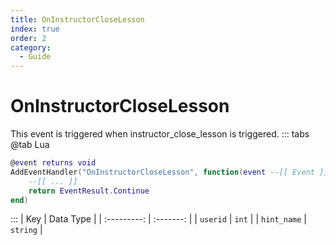 ```yaml
---
title: OnInstructorCloseLesson
index: true
order: 2
category:
  - Guide
---
```


# OnInstructorCloseLesson
This event is triggered when instructor_close_lesson is triggered.
::: tabs
@tab Lua
```lua
@event returns void
AddEventHandler("OnInstructorCloseLesson", function(event --[[ Event ]])
    --[[ ... ]]
    return EventResult.Continue
end)
```

:::
|     Key     | Data Type |
| :---------: | :-------: |
|   `userid`  |   `int`   |
| `hint_name` |  `string` |